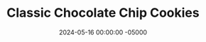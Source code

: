 ---
layout: post
title:  "Classic Chocolate Chip Cookies"
date:   2024-05-16 00:00:00 -05000
categories: 
- Misc.
- Unhealthy Recipes
permalink: /recipes/chocolate-chip-cookies
image: /assets/Misc/Cookies/cookies.jpg
ing: cookies-ing
facts: cookies-facts
section1: 
start2: 
section2: 
start3: 
section3: 
start4: 
section4: 
start5: 
section5: 
Prep: 12
Rest: 30
Cook: 8
Source1: https://www.countryhillcottage.com/chocolate-chip-cookies-without-brown-sugar/#mv-creation-325-jtr
Source2: https://www.youtube.com/watch?v=raNLUgnfTTQ
whisk: https://s.samsungfood.com/FLu5b
tags: 
- chocolate chip cookie
- flour
- butter
- honey
- molasses
- sugar
- brown sugar
- vanilla
- chocolate chips
- chocolate chunks
- chopped chocolate
- cookie
Description: Here's a standard chocolate chip cookie recipe. I usually only make and post healthy recipes, but it's okay to enjoy the classic treat from time to time. Chocolate chip cookies are usually what I make to bring for an occasion; that way I can have 1 or 2 every so often, and I can leave someone else with the rest.  I made these to celebrate Vic getting into UF for her Master's Degree.  Brownies are the other classic dessert, so check out my <a href="/recipes/brownies">Classic Fudgy Brownies</a>
Instructions: 
- Mix together sugar, honey, and (melted) butter with a hand mixer until fluffy. Beat in egg and mix in vanilla, salt, and baking soda. Fully combine, then mix in the flour. Fold in the chocolate chips<br><br>

- I typically use vanilla extract, but almond extract is also great in these cookies.  Or, consider using mint extract for mint chocolate chip cookies.  Mint is much stronger though; don't use any more than 1/2 tsp<br><br>

- Chill the dough in the fridge (at least 30 minutes) if using melted butter. This step is not necessary if butter is softened<br><br>

- Scoop the cookies, roll into balls, and place onto a parchment lined cookie sheet.  These will flatten and spread as they bake, so leave plenty of room in between.  Don't do more than 12 on a standard size cookie sheet<br><br>

- Bake for about 8-9 min at 350F, or until lightly golden brown on the bottom and the sides. Allow them to cool on the pan for a few minutes, until they can be safely scraped off with a spatula without breaking.  Transfer to a wire rack to cool<br><br>

- If you're like me and typically only have whole wheat flour handy (instead of white flour), use 215 g instead of 240 g (just under 2 cups), since whole wheat flour absorbs more water than all purpose<br><br>

- If you want to make the cookies gluten free, just replace the all purpose flour (2 cups, 240 g) with 1.5 cups (180 g) oat or millet flour, and 1/2 cup (60 g) cornstarch<br><br>

- You can make these into peanut butter chocolate chip cookies as wel.  Just add 1/2 cup (128 g) of melted peanut butter to the cookie dough along with the sugar and butter.  Additionally, cut the flour in half, from 2 cups (240 g) to 1 cup (120 g).  Bake as normal for about 9 minutes<br><br>
- <center><img src="/assets/Misc/Cookies/pb-cookie.jpg" alt="" class="instruction-image"></center><br>

- Cutting the flour in half also applies to gluten free and whole wheat peanut butter cookies as well.  For GF, use 3/4 cup (90 g) oat or millet flour, and 1/4 cup (30 g) of cornstarch in place of the all purpose flour (1 cup, 120 g).  For whole wheat, use just under 2 cups (108 g) whole wheat flour instead of the all purpose
---
